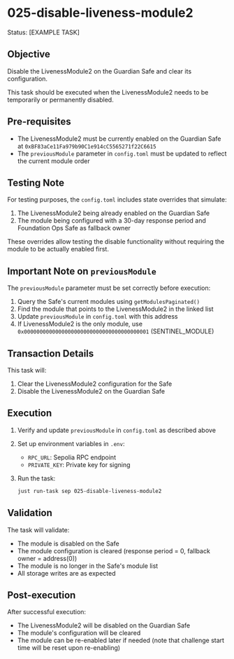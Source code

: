 # 025-disable-liveness-module2

Status: [EXAMPLE TASK]

## Objective

Disable the LivenessModule2 on the Guardian Safe and clear its configuration.

This task should be executed when the LivenessModule2 needs to be temporarily or permanently disabled.

## Pre-requisites

- The LivenessModule2 must be currently enabled on the Guardian Safe at `0xBF83aCe11Fa979b90C1e914cC5565271f22C6615`
- The `previousModule` parameter in `config.toml` must be updated to reflect the current module order

## Testing Note

For testing purposes, the `config.toml` includes state overrides that simulate:
1. The LivenessModule2 being already enabled on the Guardian Safe
2. The module being configured with a 30-day response period and Foundation Ops Safe as fallback owner

These overrides allow testing the disable functionality without requiring the module to be actually enabled first.

## Important Note on `previousModule`

The `previousModule` parameter must be set correctly before execution:
1. Query the Safe's current modules using `getModulesPaginated()`
2. Find the module that points to the LivenessModule2 in the linked list
3. Update `previousModule` in `config.toml` with this address
4. If LivenessModule2 is the only module, use `0x0000000000000000000000000000000000000001` (SENTINEL_MODULE)

## Transaction Details

This task will:
1. Clear the LivenessModule2 configuration for the Safe
2. Disable the LivenessModule2 on the Guardian Safe

## Execution

1. Verify and update `previousModule` in `config.toml` as described above

2. Set up environment variables in `.env`:
   - `RPC_URL`: Sepolia RPC endpoint
   - `PRIVATE_KEY`: Private key for signing

3. Run the task:
   ```bash
   just run-task sep 025-disable-liveness-module2
   ```

## Validation

The task will validate:
- The module is disabled on the Safe
- The module configuration is cleared (response period = 0, fallback owner = address(0))
- The module is no longer in the Safe's module list
- All storage writes are as expected

## Post-execution

After successful execution:
- The LivenessModule2 will be disabled on the Guardian Safe
- The module's configuration will be cleared
- The module can be re-enabled later if needed (note that challenge start time will be reset upon re-enabling)